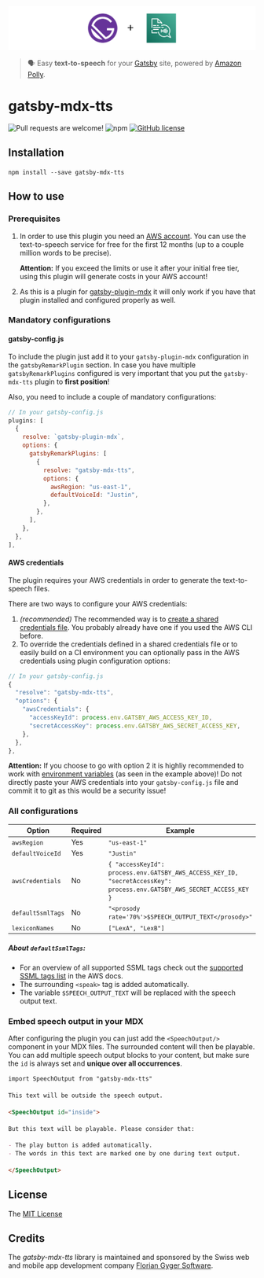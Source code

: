 ![Logo](./img/gatsby-mdx-tts.svg)

> 🗣 Easy **text-to-speech** for your [Gatsby](https://www.gatsbyjs.org/) site, powered by [Amazon Polly](https://aws.amazon.com/de/polly/).

# gatsby-mdx-tts

![Pull requests are welcome!](https://img.shields.io/badge/PRs-welcome-brightgreen)
![npm](https://img.shields.io/npm/v/gatsby-mdx-tts)
[![GitHub license](https://img.shields.io/github/license/flogy/gatsby-mdx-tts)](https://github.com/flogy/gatsby-mdx-tts/blob/master/LICENSE)

## Installation

`npm install --save gatsby-mdx-tts`

## How to use

### Prerequisites

1. In order to use this plugin you need an [AWS account](https://portal.aws.amazon.com/billing/signup). You can use the text-to-speech service for free for the first 12 months (up to a couple million words to be precise).

   **Attention:** If you exceed the limits or use it after your initial free tier, using this plugin will generate costs in your AWS account!

2. As this is a plugin for [gatsby-plugin-mdx](https://github.com/gatsbyjs/gatsby/tree/master/packages/gatsby-plugin-mdx) it will only work if you have that plugin installed and configured properly as well.

### Mandatory configurations

#### gatsby-config.js

To include the plugin just add it to your `gatsby-plugin-mdx` configuration in the `gatsbyRemarkPlugin` section. In case you have multiple `gatsbyRemarkPlugins` configured is very important that you put the `gatsby-mdx-tts` plugin to **first position**!

Also, you need to include a couple of mandatory configurations:

```javascript
// In your gatsby-config.js
plugins: [
  {
    resolve: `gatsby-plugin-mdx`,
    options: {
      gatsbyRemarkPlugins: [
        {
          resolve: "gatsby-mdx-tts",
          options: {
            awsRegion: "us-east-1",
            defaultVoiceId: "Justin",
          },
        },
      ],
    },
  },
],
```

#### AWS credentials

The plugin requires your AWS credentials in order to generate the text-to-speech files.

There are two ways to configure your AWS credentials:

1. _(recommended)_ The recommended way is to [create a shared credentials file](https://docs.aws.amazon.com/ses/latest/DeveloperGuide/create-shared-credentials-file.html). You probably already have one if you used the AWS CLI before.
2. To override the credentials defined in a shared credentials file or to easily build on a CI environment you can optionally pass in the AWS credentials using plugin configuration options:

```javascript
// In your gatsby-config.js
{
  "resolve": "gatsby-mdx-tts",
  "options": {
    "awsCredentials": {
      "accessKeyId": process.env.GATSBY_AWS_ACCESS_KEY_ID,
      "secretAccessKey": process.env.GATSBY_AWS_SECRET_ACCESS_KEY,
    },
  },
},
```

**Attention:** If you choose to go with option 2 it is highliy recommended to work with [environment variables](https://www.gatsbyjs.org/docs/environment-variables/) (as seen in the example above)! Do not directly paste your AWS credentials into your `gatsby-config.js` file and commit it to git as this would be a security issue!

### All configurations

| Option            | Required | Example                                                                                                                |
| ----------------- | -------- | ---------------------------------------------------------------------------------------------------------------------- |
| `awsRegion`       | Yes      | `"us-east-1"`                                                                                                          |
| `defaultVoiceId`  | Yes      | `"Justin"`                                                                                                             |
| `awsCredentials`  | No       | `{ "accessKeyId": process.env.GATSBY_AWS_ACCESS_KEY_ID, "secretAccessKey": process.env.GATSBY_AWS_SECRET_ACCESS_KEY }` |
| `defaultSsmlTags` | No       | `"<prosody rate='70%'>$SPEECH_OUTPUT_TEXT</prosody>"`                                                                  |
| `lexiconNames`    | No       | `["LexA", "LexB"]`                                                                                                     |

##### About `defaultSsmlTags`:

- For an overview of all supported SSML tags check out the [supported SSML tags list](https://docs.aws.amazon.com/polly/latest/dg/supportedtags.html) in the AWS docs.
- The surrounding `<speak>` tag is added automatically.
- The variable `$SPEECH_OUTPUT_TEXT` will be replaced with the speech output text.

### Embed speech output in your MDX

After configuring the plugin you can just add the `<SpeechOutput/>` component in your MDX files. The surrounded content will then be playable. You can add multiple speech output blocks to your content, but make sure the `id` is always set and **unique over all occurrences**.

```markdown
import SpeechOutput from "gatsby-mdx-tts"

This text will be outside the speech output.

<SpeechOutput id="inside">

But this text will be playable. Please consider that:

- The play button is added automatically.
- The words in this text are marked one by one during text output.

</SpeechOutput>
```

## License

The [MIT License](LICENSE)

## Credits

The _gatsby-mdx-tts_ library is maintained and sponsored by the Swiss web and mobile app development company [Florian Gyger Software](https://floriangyger.ch).
